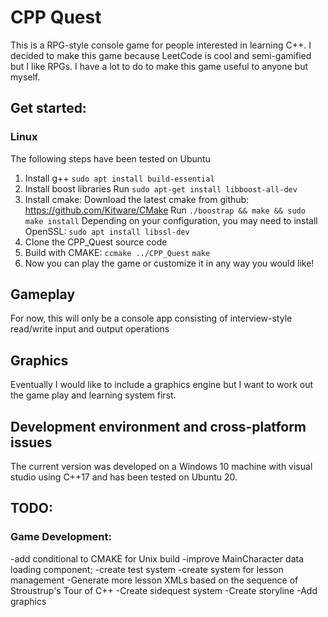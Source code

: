 # CPP Quest

This is a RPG-style console game for people interested in learning C++. I decided to make this game because LeetCode is cool and semi-gamified but I like RPGs. I have a lot to do to make this game useful to anyone but myself. 
 
## Get started:
### Linux
The following steps have been tested on Ubuntu 

1. Install g++
`sudo apt install build-essential`
2. Install boost libraries 
Run `sudo apt-get install libboost-all-dev`
3. Install cmake: 
Download the latest cmake from github: https://github.com/Kitware/CMake
Run `./boostrap && make && sudo make install`
Depending on your configuration, you may need to install OpenSSL: `sudo apt install libssl-dev`
4. Clone the CPP_Quest source code
5. Build with CMAKE: 
`ccmake ../CPP_Quest`
`make`
6. Now you can play the game or customize it in any way you would like!

## Gameplay
For now, this will only be a console app consisting of interview-style read/write input and output operations

## Graphics
Eventually I would like to include a graphics engine but I want to work out the game play and learning system first.

## Development environment and cross-platform issues
The current version was developed on a Windows 10 machine with visual studio using C++17 and has been tested on Ubuntu 20.

## TODO:
### Game Development:
-add conditional to CMAKE for Unix build
-improve MainCharacter data loading component; 
-create test system
-create system for lesson management
-Generate more lesson XMLs based on the sequence of Stroustrup's Tour of C++
-Create sidequest system
-Create storyline
-Add graphics
